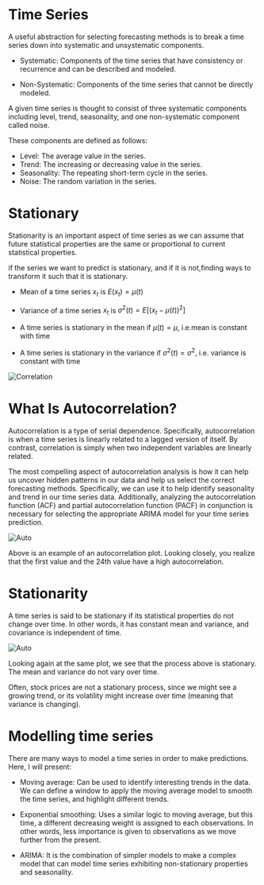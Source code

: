 # Time Series

A useful abstraction for selecting forecasting methods is to break a time series down into systematic and unsystematic components.

* Systematic: Components of the time series that have consistency or recurrence and can be described and modeled.

* Non-Systematic: Components of the time series that cannot be directly modeled.

A given time series is thought to consist of three systematic components including level, trend, seasonality, and one non-systematic component called noise.

These components are defined as follows:

* Level: The average value in the series.
* Trend: The increasing or decreasing value in the series.
* Seasonality: The repeating short-term cycle in the series.
* Noise: The random variation in the series.

# Stationary

Stationarity is an  important aspect of time series as we can assume that future statistical properties are the same or proportional to current statistical properties.

if the series we want to predict is stationary, and if it is not,finding ways to transform it such that it is stationary.

* Mean of a time series $x_t$ is $E(x_t)=\mu(t)$

* Variance of a time series $x_t$ is $\sigma^2(t)=E[(x_t - \mu(t))^2]$

* A time series is stationary in the mean if $\mu(t)=\mu$, i.e.mean is constant with time

* A time series is stationary in the variance if $\sigma^2(t)=\sigma^2$, i.e. variance is constant with time

![Correlation](https://github.com/Auquan/Tutorials/raw/0565b9f61a2c2361bcfc25fc6442ad66c2aefb43/download.png)

# What Is Autocorrelation?

Autocorrelation is a type of serial dependence. Specifically, autocorrelation is when a time series is linearly related to a lagged version of itself. By contrast, correlation is simply when two independent variables are linearly related.

The most compelling aspect of autocorrelation analysis is how it can help us uncover hidden patterns in our data and help us select the correct forecasting methods. Specifically, we can use it to help identify seasonality and trend in our time series data. Additionally, analyzing the autocorrelation function (ACF) and partial autocorrelation function (PACF) in conjunction is necessary for selecting the appropriate ARIMA model for your time series prediction.

![Auto](https://miro.medium.com/max/2298/1*1SnyrVnYQ747DkltaH6nkQ.png)

Above is an example of an autocorrelation plot. Looking closely, you realize that the first value and the 24th value have a high autocorrelation.

# Stationarity

 A time series is said to be stationary if its statistical properties do not change over time. In other words, it has constant mean and variance, and covariance is independent of time.

![Auto](https://miro.medium.com/max/2904/1*tCCq8QoJGYTmrJZiYafLlw.png)

Looking again at the same plot, we see that the process above is stationary. The mean and variance do not vary over time.

Often, stock prices are not a stationary process, since we might see a growing trend, or its volatility might increase over time (meaning that variance is changing).



# Modelling time series

There are many ways to model a time series in order to make predictions. Here, I will present:

* Moving average: Can be used to identify interesting trends in the data. We can define a window to apply the moving average model to smooth the time series, and highlight different trends.

* Exponential smoothing: Uses a similar logic to moving average, but this time, a different decreasing weight is assigned to each observations. In other words, less importance is given to observations as we move further from the present.

* ARIMA: It is the combination of simpler models to make a complex model that can model time series exhibiting non-stationary properties and seasonality.

